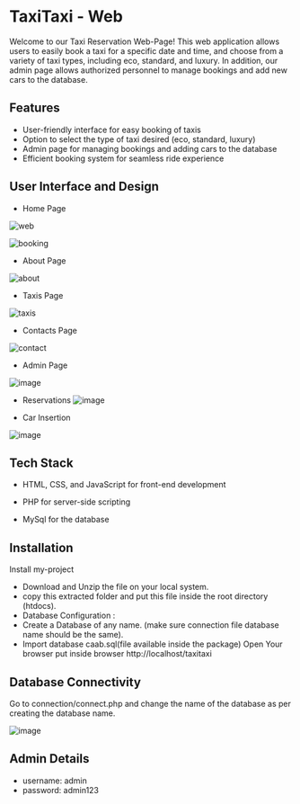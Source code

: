 
# TaxiTaxi - Web

Welcome to our Taxi Reservation Web-Page! This web application allows users to easily book a taxi for a specific date and time, and choose from a variety of taxi types, including eco, standard, and luxury. In addition, our admin page allows authorized personnel to manage bookings and add new cars to the database.

## Features

- User-friendly interface for easy booking of taxis
- Option to select the type of taxi desired (eco, standard, luxury)
- Admin page for managing bookings and adding cars to the database
- Efficient booking system for seamless ride experience

## User Interface and Design

- Home Page

![web](https://user-images.githubusercontent.com/117351117/220101208-5df2717a-7d41-4d23-b226-e2a122e2d967.png)

![booking](https://user-images.githubusercontent.com/117351117/220101538-694750d1-4975-427c-90c5-8d962ab7f707.png)

- About Page

![about](https://user-images.githubusercontent.com/117351117/220101690-84ca3668-05a2-40ac-b677-687937748df4.png)

- Taxis Page

![taxis](https://user-images.githubusercontent.com/117351117/220101825-9a26193e-3d47-4b31-8b7e-dfdd75affe3c.png)

- Contacts Page

![contact](https://user-images.githubusercontent.com/117351117/220101919-240072fb-0795-482f-9dec-013309c319f1.png)

- Admin Page

![image](https://user-images.githubusercontent.com/117351117/220102316-26503d77-3d74-4844-8b5e-119643cf9b7d.png)

- Reservations 
![image](https://user-images.githubusercontent.com/117351117/220102543-c010e3f6-717d-4d9d-9498-c9cf4e9dc58a.png)

- Car Insertion

![image](https://user-images.githubusercontent.com/117351117/220103242-58b1f310-5cf9-47a4-8da6-4525c9ee8bea.png)


## Tech Stack

 - HTML, CSS, and JavaScript for front-end development

 - PHP for server-side scripting
 - MySql for the database
 
 ## Installation

Install my-project

- Download and Unzip the file on your local system.
- copy this extracted folder and put this file inside the root directory (htdocs).
- Database Configuration :
- Create a Database of any name. (make sure connection file database name should be the same). 
- Import database caab.sql(file available inside the package)
Open Your browser put inside browser http://localhost/taxitaxi


## Database Connectivity
Go to connection/connect.php and change the name of the database as per creating the database name.

![image](https://user-images.githubusercontent.com/117351117/220100041-5c4debb0-69ae-4321-938d-fca49c73229a.png)

## Admin Details
- username: admin
- password: admin123
